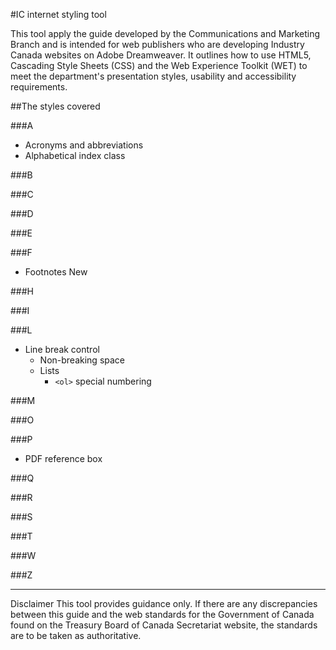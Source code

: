 #IC internet styling tool

This tool apply the guide developed by the Communications and Marketing Branch and is intended for web publishers who are developing Industry Canada websites on Adobe Dreamweaver. It outlines how to use HTML5, Cascading Style Sheets (CSS) and the Web Experience Toolkit (WET) to meet the department's presentation styles, usability and accessibility requirements.

##The styles covered

###A
- Acronyms and abbreviations
- Alphabetical index class

###B

###C

###D

###E

###F
- Footnotes New

###H

###I

###L
- Line break control
  - Non-breaking space
  - Lists
    - `<ol>` special numbering

###M

###O

###P
- PDF reference box

###Q

###R

###S

###T

###W

###Z
***
Disclaimer
This tool provides guidance only. If there are any discrepancies between this guide and the web standards for the Government of Canada found on the Treasury Board of Canada Secretariat website, the standards are to be taken as authoritative.
